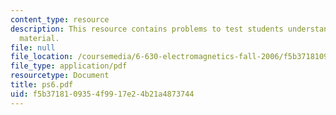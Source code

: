 ```yaml
---
content_type: resource
description: This resource contains problems to test students understanding of course
  material.
file: null
file_location: /coursemedia/6-630-electromagnetics-fall-2006/f5b3718109354f9917e24b21a4873744_ps6.pdf
file_type: application/pdf
resourcetype: Document
title: ps6.pdf
uid: f5b37181-0935-4f99-17e2-4b21a4873744
---
```

